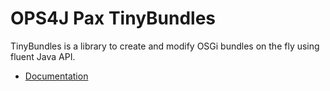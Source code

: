 # OPS4J Pax TinyBundles

TinyBundles is a library to create and modify OSGi bundles on the fly using fluent Java API.

* [Documentation](https://ops4j1.jira.com/wiki/spaces/ops4j/pages/12060312/Tinybundles)
